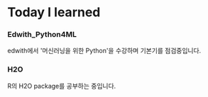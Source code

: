 # Today I learned

### Edwith_Python4ML
edwith에서 '머신러닝을 위한 Python'을 수강하며 기본기를 점검중입니다.

### H2O
R의 H2O package를 공부하는 중입니다.
